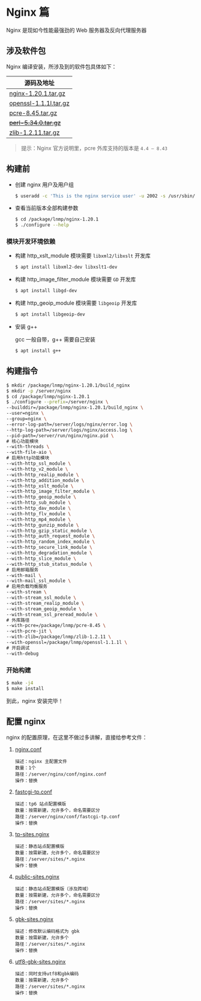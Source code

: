 # Nginx 篇

Nginx 是现如今性能最强劲的 Web 服务器及反向代理服务器

## 涉及软件包

Nginx 编译安装，所涉及到的软件包具体如下：

| 源码及地址                                                                     |
| ------------------------------------------------------------------------------ |
| [nginx-1.20.1.tar.gz](http://nginx.org/en/download.html)                       |
| [openssl-1.1.1l.tar.gz](https://www.openssl.org/source/)                       |
| [pcre-8.45.tar.gz](https://sourceforge.net/projects/pcre/files/pcre/)          |
| ~~[perl-5.34.0.tar.gz](https://www.activestate.com/products/perl/downloads/)~~ |
| [zlib-1.2.11.tar.gz](http://www.zlib.net/)                                     |

> 提示：Nginx 官方说明里，pcre 外库支持的版本是 `4.4 — 8.43`

## 构建前

-   创建 nginx 用户及用户组

    ```sh
    $ useradd -c 'This is the nginx service user' -u 2002 -s /usr/sbin/nologin -d /server/www -M -U nginx
    ```

-   查看当前版本全部构建参数

    ```sh
    $ cd /package/lnmp/nginx-1.20.1
    $ ./configure --help
    ```

### 模块开发环境依赖

-   构建 http_xslt_module 模块需要 `libxml2/libxslt` 开发库

    ```sh
    $ apt install libxml2-dev libxslt1-dev
    ```

-   构建 http_image_filter_module 模块需要 `GD` 开发库

    ```sh
    $ apt install libgd-dev
    ```

-   构建 http_geoip_module 模块需要 `libgeoip` 开发库

    ```sh
    $ apt install libgeoip-dev
    ```

-   安装 g++

    gcc 一般自带，g++ 需要自己安装

    ```sh
    $ apt install g++
    ```

## 构建指令

```sh
$ mkdir /package/lnmp/nginx-1.20.1/build_nginx
$ mkdir -p /server/nginx
$ cd /package/lnmp/nginx-1.20.1
$ ./configure --prefix=/server/nginx \
--builddir=/package/lnmp/nginx-1.20.1/build_nginx \
--user=nginx \
--group=nginx \
--error-log-path=/server/logs/nginx/error.log \
--http-log-path=/server/logs/nginx/access.log \
--pid-path=/server/run/nginx/nginx.pid \
# 核心功能模块
--with-threads \
--with-file-aio \
# 启用http功能模块
--with-http_ssl_module \
--with-http_v2_module \
--with-http_realip_module \
--with-http_addition_module \
--with-http_xslt_module \
--with-http_image_filter_module \
--with-http_geoip_module \
--with-http_sub_module \
--with-http_dav_module \
--with-http_flv_module \
--with-http_mp4_module \
--with-http_gunzip_module \
--with-http_gzip_static_module \
--with-http_auth_request_module \
--with-http_random_index_module \
--with-http_secure_link_module \
--with-http_degradation_module \
--with-http_slice_module \
--with-http_stub_status_module \
# 启用邮箱服务
--with-mail \
--with-mail_ssl_module \
# 启用负载均衡服务
--with-stream \
--with-stream_ssl_module \
--with-stream_realip_module \
--with-stream_geoip_module \
--with-stream_ssl_preread_module \
# 外库路径
--with-pcre=/package/lnmp/pcre-8.45 \
--with-pcre-jit \
--with-zlib=/package/lnmp/zlib-1.2.11 \
--with-openssl=/package/lnmp/openssl-1.1.1l \
# 开启调试
--with-debug
```

### 开始构建

```sh
$ make -j4
$ make install
```

到此，nginx 安装完毕！

## 配置 nginx

nginx 的配置原理，在这里不做过多讲解，直接给参考文件：

1. [nginx.conf](./nginx/nginx.conf.md)

    ```text
    描述：nginx 主配置文件
    数量：1个
    路径：/server/nginx/conf/nginx.conf
    操作：替换
    ```

2. [fastcgi-tp.conf](./nginx/fastcgi-tp.conf.md)

    ```text
    描述：tp6 站点配置模版
    数量：按需新建，允许多个，命名需要区分
    路径：/server/nginx/conf/fastcgi-tp.conf
    操作：替换
    ```

3. [tp-sites.nginx](./nginx/tp-sites.nginx.md)

    ```text
    描述：静态站点配置模版
    数量：按需新建，允许多个，命名需要区分
    路径：/server/sites/*.nginx
    操作：替换
    ```

4. [public-sites.nginx](./nginx/public-sites.nginx.md)

    ```text
    描述：静态站点配置模版（涉及跨域）
    数量：按需新建，允许多个，命名需要区分
    路径：/server/sites/*.nginx
    操作：替换
    ```

5. [gbk-sites.nginx](./nginx/gbk-sites.nginx.md)

    ```text
    描述：修改默认编码格式为 gbk
    数量：按需新建，允许多个
    路径：/server/sites/*.nginx
    操作：替换
    ```

6. [utf8-gbk-sites.nginx](./nginx/gbk-sites.nginx.md)

    ```text
    描述：同时支持utf8和gbk编码
    数量：按需新建，允许多个
    路径：/server/sites/*.nginx
    操作：替换
    ```
